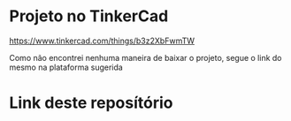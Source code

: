# Projeto no TinkerCad
https://www.tinkercad.com/things/b3z2XbFwmTW

Como não encontrei nenhuma maneira de baixar o projeto, segue o link do mesmo na plataforma sugerida

# Link deste reposítório





